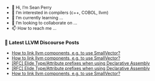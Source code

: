 - 👋 Hi, I’m Sean Perry
- 👀 I’m interested in compilers (c++, COBOL, llvm)
- 🌱 I’m currently learning ...
- 💞️ I’m looking to collaborate on ...
- 📫 How to reach me ...

<!---
s66perry/s66perry is a ✨ special ✨ repository because its `README.md` (this file) appears on your GitHub profile.
You can click the Preview link to take a look at your changes.
--->
### 📕 Latest LLVM Discourse Posts

<!-- DISCOURSE-LLVM:START -->
- [How to link llvm components, e.g. to use SmallVector?](https://llvm.discourse.group/t/how-to-link-llvm-components-e-g-to-use-smallvector/5733/5)
- [How to link llvm components, e.g. to use SmallVector?](https://llvm.discourse.group/t/how-to-link-llvm-components-e-g-to-use-smallvector/5733/4)
- [[RFC] Elide Type/Attribute prefixes when using Declarative Assembly](https://llvm.discourse.group/t/rfc-elide-type-attribute-prefixes-when-using-declarative-assembly/4759/24)
- [[RFC] Elide Type/Attribute prefixes when using Declarative Assembly](https://llvm.discourse.group/t/rfc-elide-type-attribute-prefixes-when-using-declarative-assembly/4759/23)
- [How to link llvm components, e.g. to use SmallVector?](https://llvm.discourse.group/t/how-to-link-llvm-components-e-g-to-use-smallvector/5733/3)
<!-- DISCOURSE-LLVM:END -->
